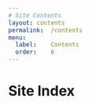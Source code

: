 ```yaml
---
# Site Contents
layout:	contents
permalink:	/contents
menu:
  label:	Contents
  order:	6
---
```


# Site Index
